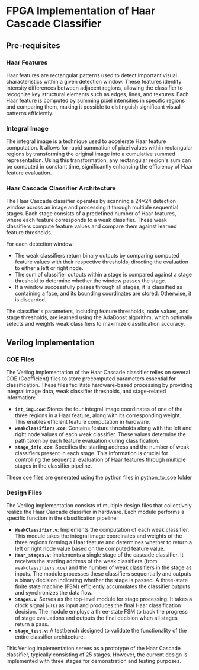 # FPGA Implementation of Haar Cascade Classifier

## Pre-requisites

### Haar Features
Haar features are rectangular patterns used to detect important visual characteristics within a given detection window. These features identify intensity differences between adjacent regions, allowing the classifier to recognize key structural elements such as edges, lines, and textures. Each Haar feature is computed by summing pixel intensities in specific regions and comparing them, making it possible to distinguish significant visual patterns efficiently.

### Integral Image
The integral image is a technique used to accelerate Haar feature computation. It allows for rapid summation of pixel values within rectangular regions by transforming the original image into a cumulative summed representation. Using this transformation, any rectangular region's sum can be computed in constant time, significantly enhancing the efficiency of Haar feature evaluation.

### Haar Cascade Classifier Architecture
The Haar Cascade classifier operates by scanning a 24×24 detection window across an image and processing it through multiple sequential stages. Each stage consists of a predefined number of Haar features, where each feature corresponds to a weak classifier. These weak classifiers compute feature values and compare them against learned feature thresholds.

For each detection window:
- The weak classifiers return binary outputs by comparing computed feature values with their respective thresholds, directing the evaluation to either a left or right node.
- The sum of classifier outputs within a stage is compared against a stage threshold to determine whether the window passes the stage.
- If a window successfully passes through all stages, it is classified as containing a face, and its bounding coordinates are stored. Otherwise, it is discarded.

The classifier's parameters, including feature thresholds, node values, and stage thresholds, are learned using the AdaBoost algorithm, which optimally selects and weights weak classifiers to maximize classification accuracy.

## Verilog Implementation

### COE Files
The Verilog implementation of the Haar Cascade classifier relies on several COE (Coefficient) files to store precomputed parameters essential for classification. These files facilitate hardware-based processing by providing integral image data, weak classifier thresholds, and stage-related information:

- **`int_img.coe`**: Stores the four integral image coordinates of one of the three regions in a Haar feature, along with its corresponding weight. This enables efficient feature computation in hardware.
- **`weakclassifiers.coe`**: Contains feature thresholds along with the left and right node values of each weak classifier. These values determine the path taken by each feature evaluation during classification.
- **`stage_info.coe`**: Specifies the starting address and the number of weak classifiers present in each stage. This information is crucial for controlling the sequential evaluation of Haar features through multiple stages in the classifier pipeline.

These coe files are generated using the python files in python_to_coe folder

### Design Files
The Verilog implementation consists of multiple design files that collectively realize the Haar Cascade classifier in hardware. Each module performs a specific function in the classification pipeline:

- **`WeakClassifier.v`**: Implements the computation of each weak classifier. This module takes the integral image coordinates and weights of the three regions forming a Haar feature and determines whether to return a left or right node value based on the computed feature value.
- **`Haar_stages.v`**: Implements a single stage of the cascade classifier. It receives the starting address of the weak classifiers (from `weakclassifiers.coe`) and the number of weak classifiers in the stage as inputs. The module processes these classifiers sequentially and outputs a binary decision indicating whether the stage is passed. A three-state finite state machine (FSM) efficiently accumulates the classifier outputs and synchronizes the data flow.
- **`Stages.v`**: Serves as the top-level module for stage processing. It takes a clock signal (`clk`) as input and produces the final Haar classification decision. The module employs a three-state FSM to track the progress of stage evaluations and outputs the final decision when all stages return a pass.
- **`stage_test.v`**: A testbench designed to validate the functionality of the entire classifier architecture.

This Verilog implementation serves as a prototype of the Haar Cascade classifier, typically consisting of 25 stages. However, the current design is implemented with three stages for demonstration and testing purposes.
